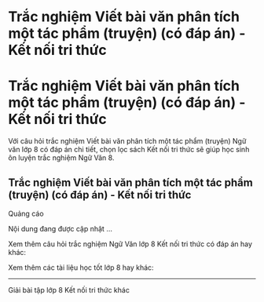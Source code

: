 # Trắc nghiệm Viết bài văn phân tích một tác phẩm (truyện) (có đáp án) - Kết nối tri thức

# Trắc nghiệm Viết bài văn phân tích một tác phẩm (truyện) (có đáp án) - Kết nối tri thức

Với câu hỏi trắc nghiệm Viết bài văn phân tích một tác phẩm (truyện) Ngữ văn lớp 8 có đáp án chi tiết, chọn lọc sách Kết nối tri thức sẽ giúp học sinh ôn luyện trắc nghiệm Ngữ Văn 8.

## Trắc nghiệm Viết bài văn phân tích một tác phẩm (truyện) (có đáp án) - Kết nối tri thức

Quảng cáo

Nội dung đang được cập nhật ...

Xem thêm câu hỏi trắc nghiệm Ngữ Văn lớp 8 Kết nối tri thức có đáp án hay khác:

Xem thêm các tài liệu học tốt lớp 8 hay khác:

* * *

Giải bài tập lớp 8 Kết nối tri thức khác
